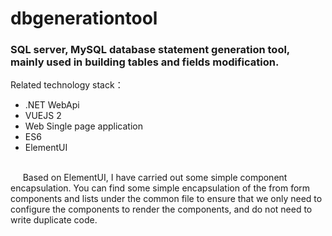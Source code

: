# dbgenerationtool
### SQL server, MySQL database statement generation tool, mainly used in building tables and fields modification.

Related technology stack：
- .NET WebApi
- VUEJS 2
- Web Single page application
- ES6
- ElementUI
<br>
&nbsp;&nbsp;&nbsp;&nbsp; Based on ElementUI, I have carried out some simple component encapsulation.
You can find some simple encapsulation of the from form components and lists under the common file to ensure that we only need to configure the components to render the components, and do not need to write duplicate code.
